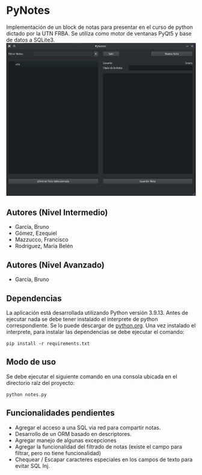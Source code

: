 # PyNotes

Implementación de un block de notas para presentar en el curso de python dictado por la UTN FRBA.
Se utiliza como motor de ventanas PyQt5 y base de datos a SQLite3.
![PyNotes](img/pynotes.png "Pantalla principal")

## Autores (Nivel Intermedio)
  - García, Bruno
  - Gómez, Ezequiel
  - Mazzucco, Francisco
  - Rodríguez, María Belén

## Autores (Nivel Avanzado)
  - García, Bruno

## Dependencias
La aplicación está desarrollada utilizando Python versión 3.9.13. Antes de ejecutar nada se debe tener instalado el interprete de python correspondiente. Se lo puede descargar de [python.org](https://www.python.org/downloads/).
Una vez instalado el interprete, para instalar las dependencias se debe ejecutar el comando:

    pip install -r requirements.txt


## Modo de uso
Se debe ejecutar el siguiente comando en una consola ubicada en el directorio raíz del proyecto:

    python notes.py


## Funcionalidades pendientes
  - Agregar el acceso a una SQL via red para compartir notas.
  - Desarrollo de un ORM basado en descriptores.
  - Agregar manejo de algunas excepciones
  - Agregar la funcionalidad del filtrado de notas (existe el campo para filtrar, pero no tiene funcionalidad)
  - Chequear / Escapar caracteres especiales en los campos de texto para evitar SQL Inj.

